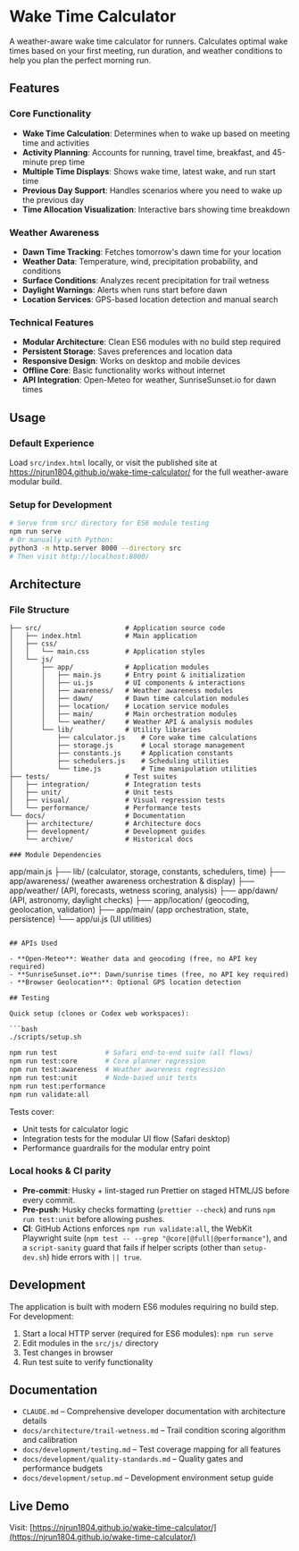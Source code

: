 # Wake Time Calculator

A weather-aware wake time calculator for runners. Calculates optimal wake times based on your first meeting, run duration, and weather conditions to help you plan the perfect morning run.

## Features

### Core Functionality
- **Wake Time Calculation**: Determines when to wake up based on meeting time and activities
- **Activity Planning**: Accounts for running, travel time, breakfast, and 45-minute prep time
- **Multiple Time Displays**: Shows wake time, latest wake, and run start time
- **Previous Day Support**: Handles scenarios where you need to wake up the previous day
- **Time Allocation Visualization**: Interactive bars showing time breakdown

### Weather Awareness
- **Dawn Time Tracking**: Fetches tomorrow's dawn time for your location
- **Weather Data**: Temperature, wind, precipitation probability, and conditions
- **Surface Conditions**: Analyzes recent precipitation for trail wetness
- **Daylight Warnings**: Alerts when runs start before dawn
- **Location Services**: GPS-based location detection and manual search

### Technical Features
- **Modular Architecture**: Clean ES6 modules with no build step required
- **Persistent Storage**: Saves preferences and location data
- **Responsive Design**: Works on desktop and mobile devices
- **Offline Core**: Basic functionality works without internet
- **API Integration**: Open-Meteo for weather, SunriseSunset.io for dawn times

## Usage

### Default Experience
Load `src/index.html` locally, or visit the published site at https://njrun1804.github.io/wake-time-calculator/ for the full weather-aware modular build.

### Setup for Development
```bash
# Serve from src/ directory for ES6 module testing
npm run serve
# Or manually with Python:
python3 -m http.server 8000 --directory src
# Then visit http://localhost:8000/
```

## Architecture

### File Structure
```
├── src/                     # Application source code
│   ├── index.html           # Main application
│   ├── css/
│   │   └── main.css         # Application styles
│   └── js/
│       ├── app/             # Application modules
│       │   ├── main.js      # Entry point & initialization
│       │   ├── ui.js        # UI components & interactions
│       │   ├── awareness/   # Weather awareness modules
│       │   ├── dawn/        # Dawn time calculation modules
│       │   ├── location/    # Location service modules
│       │   ├── main/        # Main orchestration modules
│       │   └── weather/     # Weather API & analysis modules
│       └── lib/             # Utility libraries
│           ├── calculator.js    # Core wake time calculations
│           ├── storage.js       # Local storage management
│           ├── constants.js     # Application constants
│           ├── schedulers.js    # Scheduling utilities
│           └── time.js          # Time manipulation utilities
├── tests/                   # Test suites
│   ├── integration/         # Integration tests
│   ├── unit/                # Unit tests
│   ├── visual/              # Visual regression tests
│   └── performance/         # Performance tests
└── docs/                    # Documentation
    ├── architecture/        # Architecture docs
    ├── development/         # Development guides
    └── archive/             # Historical docs

### Module Dependencies
```
app/main.js
├── lib/ (calculator, storage, constants, schedulers, time)
├── app/awareness/ (weather awareness orchestration & display)
├── app/weather/ (API, forecasts, wetness scoring, analysis)
├── app/dawn/ (API, astronomy, daylight checks)
├── app/location/ (geocoding, geolocation, validation)
├── app/main/ (app orchestration, state, persistence)
└── app/ui.js (UI utilities)
```

## APIs Used

- **Open-Meteo**: Weather data and geocoding (free, no API key required)
- **SunriseSunset.io**: Dawn/sunrise times (free, no API key required)
- **Browser Geolocation**: Optional GPS location detection

## Testing

Quick setup (clones or Codex web workspaces):

```bash
./scripts/setup.sh
```

```bash
npm run test            # Safari end-to-end suite (all flows)
npm run test:core       # Core planner regression
npm run test:awareness  # Weather awareness regression
npm run test:unit       # Node-based unit tests
npm run test:performance
npm run validate:all
```

Tests cover:
- Unit tests for calculator logic
- Integration tests for the modular UI flow (Safari desktop)
- Performance guardrails for the modular entry point

### Local hooks & CI parity

- **Pre-commit**: Husky + lint-staged run Prettier on staged HTML/JS before every commit.
- **Pre-push**: Husky checks formatting (`prettier --check`) and runs `npm run test:unit` before allowing pushes.
- **CI**: GitHub Actions enforces `npm run validate:all`, the WebKit Playwright suite (`npm test -- --grep "@core|@full|@performance"`), and a `script-sanity` guard that fails if helper scripts (other than `setup-dev.sh`) hide errors with `|| true`.

## Development

The application is built with modern ES6 modules requiring no build step. For development:

1. Start a local HTTP server (required for ES6 modules): `npm run serve`
2. Edit modules in the `src/js/` directory
3. Test changes in browser
4. Run test suite to verify functionality

## Documentation

- `CLAUDE.md` – Comprehensive developer documentation with architecture details
- `docs/architecture/trail-wetness.md` – Trail condition scoring algorithm and calibration
- `docs/development/testing.md` – Test coverage mapping for all features
- `docs/development/quality-standards.md` – Quality gates and performance budgets
- `docs/development/setup.md` – Development environment setup guide

## Live Demo

Visit: [https://njrun1804.github.io/wake-time-calculator/](https://njrun1804.github.io/wake-time-calculator/)
